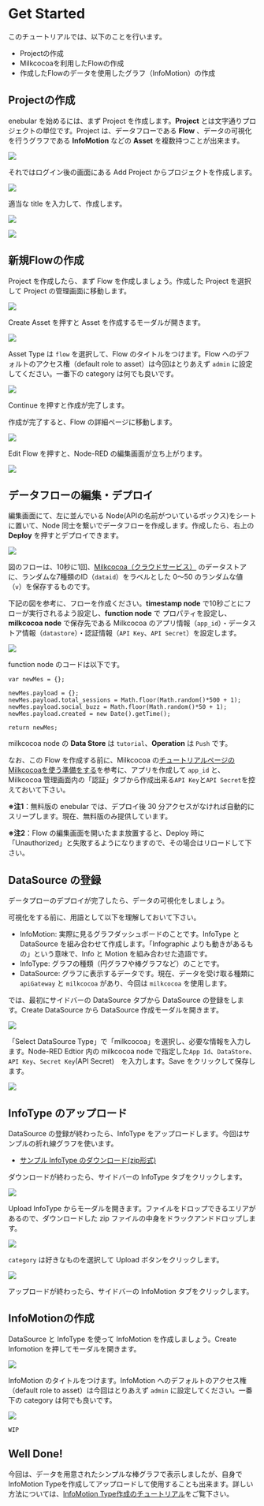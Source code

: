 # Get Started

このチュートリアルでは、以下のことを行います。

*   Projectの作成
*   Milkcocoaを利用したFlowの作成
*   作成したFlowのデータを使用したグラフ（InfoMotion）の作成

## Projectの作成

enebular を始めるには、まず Project を作成します。**Project** とは文字通りプロジェクトの単位です。Project は、データフローである **Flow** 、データの可視化を行うグラフである **InfoMotion** などの **Asset** を複数持つことが出来ます。

![](/public/images/developers/enebular-developers-aboutproject.png)

それではログイン後の画面にある Add Project からプロジェクトを作成します。

![](/public/images/developers/enebular-developers-createproject.png)

適当な title を入力して、作成します。

![](/public/images/developers/enebular-developers-createprojectmodal.png)

![](/public/images/developers/enebular-developers-projects.png)

## 新規Flowの作成

Project を作成したら、まず Flow を作成しましょう。作成した Project を選択して Project の管理画面に移動します。

![](/public/images/developers/enebular-developers-projectdashboard.png)

Create Asset を押すと Asset を作成するモーダルが開きます。

![](/public/images/developers/enebular-developers-createassetmodalbefore.png)

Asset Type は `flow` を選択して、Flow のタイトルをつけます。Flow へのデフォルトのアクセス権（default role to asset）は今回はとりあえず `admin` に設定してください。一番下の category は何でも良いです。

![](/public/images/developers/enebular-developers-createassetmodal.png)

Continue を押すと作成が完了します。

作成が完了すると、Flow の詳細ページに移動します。

![](/public/images/developers/enebular-developers-flowdashboard.png)

Edit Flow を押すと、Node-RED の編集画面が立ち上がります。

![](/public/images/developers/enebular-developers-nodered-before.png)

## データフローの編集・デプロイ

編集画面にて、左に並んでいる Node(APIの名前がついているボックス)をシートに置いて、Node 同士を繋いでデータフローを作成します。作成したら、右上の **Deploy** を押すとデプロイできます。

![](https://i.gyazo.com/2dd11f23a605ec41b73d413176d206c2.png)

図のフローは、10秒に1回、[Milkcocoa（クラウドサービス）](//mlkcca.com) のデータストアに、ランダムな7種類のID（`dataid`）をラベルとした 0〜50 のランダムな値（`v`）を保存するものです。

下記の図を参考に、フローを作成ください。**timestamp node** で10秒ごとにフローが実行されるよう設定し、**function node** で プロパティを設定し、**milkcocoa node** で保存先である Milkcocoa のアプリ情報（`app_id`）・データストア情報（`datastore`）・認証情報（`API Key`、`API Secret`）を設定します。

![](/public/images/developers/enebular-developers-milkcocoaflow.png)

function node のコードは以下です。

```
var newMes = {};

newMes.payload = {};
newMes.payload.total_sessions = Math.floor(Math.random()*500 + 1);
newMes.payload.social_buzz = Math.floor(Math.random()*50 + 1);
newMes.payload.created = new Date().getTime();

return newMes;
```

milkcocoa node の **Data Store** は `tutorial`、**Operation** は `Push` です。

なお、この Flow を作成する前に、Milkcocoa の[チュートリアルページのMilkcocoaを使う準備をする](https://mlkcca.com/tutorial/page2.html)を参考に、アプリを作成して `app_id` と、Milkcocoa 管理画面内の「認証」タブから作成出来る`API Key`と`API Secret`を控えておいて下さい。

**※注1**：無料版の enebular では、デプロイ後 30 分アクセスがなければ自動的にスリープします。現在、無料版のみ提供しています。

**※注2**：Flow の編集画面を開いたまま放置すると、Deploy 時に「Unauthorized」と失敗するようになりますので、その場合はリロードして下さい。


## DataSource の登録

データプローのデプロイが完了したら、データの可視化をしましょう。

可視化をする前に、用語として以下を理解しておいて下さい。

* InfoMotion: 実際に見るグラフダッシュボードのことです。InfoType と DataSource を組み合わせて作成します。「Infographic よりも動きがあるもの」という意味で、Info と Motion を組み合わせた造語です。
* InfoType: グラフの種類（円グラフや棒グラフなど）のことです。
* DataSource: グラフに表示するデータです。現在、データを受け取る種類に `apiGateway` と `milkcocoa` があり、今回は `milkcocoa` を使用します。

では、最初にサイドバーの DataSource タブから DataSource の登録をします。Create DataSource から DataSource 作成モーダルを開きます。

![](/public/images/developers/enebular-developers-datasource.png)

「Select DataSource Type」で「milkcocoa」を選択し、必要な情報を入力します。Node-RED Edtior 内の milkcocoa node で指定した`App Id`、`DataStore`、`API Key`、`Secret Key`(API Secret)　を入力します。Save をクリックして保存します。

![](/public/images/developers/enebular-developers-createdatasource.png)

## InfoType のアップロード

DataSource の登録が終わったら、InfoType をアップロードします。今回はサンプルの折れ線グラフを使います。

<ul>
  <li><a href="/public/sample/sample-line-chart.zip" target="_blank">サンプル InfoType のダウンロード(zip形式)</a></li>
</ul>

ダウンロードが終わったら、サイドバーの InfoType タブをクリックします。

![](/public/images/developers/enebular-developers-asset-infotype.png)

Upload InfoType からモーダルを開きます。ファイルをドロップできるエリアがあるので、ダウンロードした zip ファイルの中身をドラックアンドドロップします。

![](https://i.gyazo.com/190ba78589cc1e1b678b544b404ebbf7.png)

`category` は好きなものを選択して Upload ボタンをクリックします。

![](/public/images/developers/enebular-developers-upload-infotype.png)

アップロードが終わったら、サイドバーの InfoMotion タブをクリックします。

##  InfoMotionの作成

DataSource と InfoType を使って InfoMotion を作成しましょう。Create Infomotion を押してモーダルを開きます。

![](/public/images/developers/enebular-developers-asset-infomotion.png)

InfoMotion のタイトルをつけます。InfoMotion へのデフォルトのアクセス権（default role to asset）は今回はとりあえず `admin` に設定してください。一番下の category は何でも良いです。

![](/public/images/developers/enebular-developers-asset-infomotion-modal.png)

```
WIP
```

## Well Done!

今回は、データを用意されたシンプルな棒グラフで表示しましたが、自身でInfoMotion Typeを作成してアップロードして使用することも出来ます。詳しい方法については、[InfoMotion Type作成のチュートリアル](/developers/infomotion-type-tutorial)をご覧下さい。
